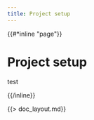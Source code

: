 ```yaml
---
title: Project setup
---
```


{{#*inline "page"}}

# Project setup

test

{{/inline}}

{{> doc_layout.md}}